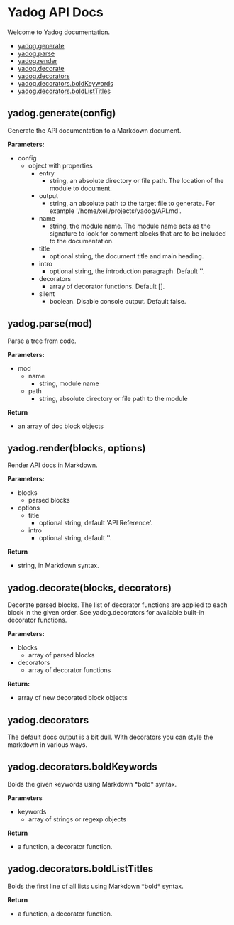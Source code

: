# Yadog API Docs

Welcome to Yadog documentation.


- [yadog.generate](#yadoggenerate)
- [yadog.parse](#yadogparse)
- [yadog.render](#yadogrender)
- [yadog.decorate](#yadogdecorate)
- [yadog.decorators](#yadogdecorators)
- [yadog.decorators.boldKeywords](#yadogdecoratorsboldKeywords)
- [yadog.decorators.boldListTitles](#yadogdecoratorsboldListTitles)

<a name="yadoggenerate"></a>
## yadog.generate(config)

Generate the API documentation to a Markdown document.

**Parameters:**
- config
  - object with properties
    - entry
      - string, an absolute directory or file path. The location of the module to document.
    - output
      - string, an absolute path to the target file to generate. For example '/home/xeli/projects/yadog/API.md'.
    - name
      - string, the module name. The module name acts as the signature to look for comment blocks that are to be included to the documentation.
    - title
      - optional string, the document title and main heading.
    - intro
      - optional string, the introduction paragraph. Default ''.
    - decorators
      - array of decorator functions. Default [].
    - silent
      - boolean. Disable console output. Default false.

<a name="yadogparse"></a>
## yadog.parse(mod)

Parse a tree from code.

**Parameters:**
- mod
  - name
    - string, module name
  - path
    - string, absolute directory or file path to the module

**Return**
- an array of doc block objects

<a name="yadogrender"></a>
## yadog.render(blocks, options)

Render API docs in Markdown.

**Parameters:**
- blocks
  - parsed blocks
- options
  - title
    - optional string, default 'API Reference'.
  - intro
    - optional string, default ''.

**Return**
- string, in Markdown syntax.

<a name="yadogdecorate"></a>
## yadog.decorate(blocks, decorators)

Decorate parsed blocks. The list of decorator functions are applied to
each block in the given order. See yadog.decorators for available
built-in decorator functions.

**Parameters:**
- blocks
  - array of parsed blocks
- decorators
  - array of decorator functions

**Return:**
- array of new decorated block objects

<a name="yadogdecorators"></a>
## yadog.decorators

The default docs output is a bit dull.
With decorators you can style the markdown in various ways.

<a name="yadogdecoratorsboldKeywords"></a>
## yadog.decorators.boldKeywords

Bolds the given keywords using Markdown &ast;bold&ast; syntax.

**Parameters**
- keywords
  - array of strings or regexp objects

**Return**
- a function, a decorator function.

<a name="yadogdecoratorsboldListTitles"></a>
## yadog.decorators.boldListTitles

Bolds the first line of all lists using Markdown &ast;bold&ast; syntax.

**Return**
- a function, a decorator function.
